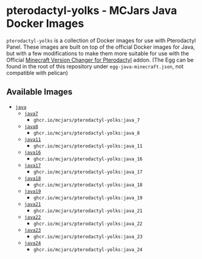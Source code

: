 # pterodactyl-yolks - MCJars Java Docker Images

`pterodactyl-yolks` is a collection of Docker images for use with Pterodactyl Panel. These images are built on top of the official Docker images for Java, but with a few modifications to make them more suitable for use with the Official [Minecraft Version Changer for Pterodactyl](https://www.sourcexchange.net/products/version-changer) addon. (The Egg can be found in the root of this repository under `egg-java-minecraft.json`, not compatible with pelican)

## Available Images

* [`java`](https://github.com/mcjars/pterodactyl-yolks/tree/main/java)
  * [`java7`](https://github.com/mcjars/pterodactyl-yolks/tree/main/java/7)
    * `ghcr.io/mcjars/pterodactyl-yolks:java_7`
  * [`java8`](https://github.com/mcjars/pterodactyl-yolks/tree/main/java/8)
    * `ghcr.io/mcjars/pterodactyl-yolks:java_8`
  * [`java11`](https://github.com/mcjars/pterodactyl-yolks/tree/main/java/11)
    * `ghcr.io/mcjars/pterodactyl-yolks:java_11`
  * [`java16`](https://github.com/mcjars/pterodactyl-yolks/tree/main/java/16)
    * `ghcr.io/mcjars/pterodactyl-yolks:java_16`
  * [`java17`](https://github.com/mcjars/pterodactyl-yolks/tree/main/java/17)
    * `ghcr.io/mcjars/pterodactyl-yolks:java_17`
  * [`java18`](https://github.com/mcjars/pterodactyl-yolks/tree/main/java/18)
    * `ghcr.io/mcjars/pterodactyl-yolks:java_18`
  * [`java19`](https://github.com/mcjars/pterodactyl-yolks/tree/main/java/19)
    * `ghcr.io/mcjars/pterodactyl-yolks:java_19`
  * [`java21`](https://github.com/mcjars/pterodactyl-yolks/tree/main/java/21)
    * `ghcr.io/mcjars/pterodactyl-yolks:java_21`
  * [`java22`](https://github.com/mcjars/pterodactyl-yolks/tree/main/java/22)
    * `ghcr.io/mcjars/pterodactyl-yolks:java_22`
  * [`java23`](https://github.com/mcjars/pterodactyl-yolks/tree/main/java/23)
    * `ghcr.io/mcjars/pterodactyl-yolks:java_23`
  * [`java24`](https://github.com/mcjars/pterodactyl-yolks/tree/main/java/24)
    * `ghcr.io/mcjars/pterodactyl-yolks:java_24`
